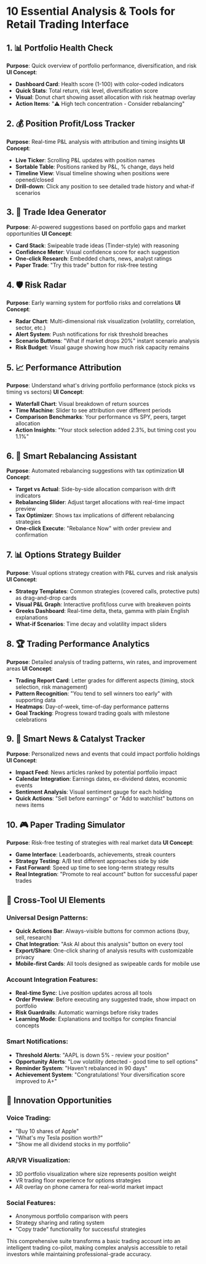 # 10 Essential Analysis & Tools for Retail Trading Interface

## 1. **📊 Portfolio Health Check**
**Purpose**: Quick overview of portfolio performance, diversification, and risk
**UI Concept**: 
- **Dashboard Card**: Health score (1-100) with color-coded indicators
- **Quick Stats**: Total return, risk level, diversification score
- **Visual**: Donut chart showing asset allocation with risk heatmap overlay
- **Action Items**: "⚠️ High tech concentration - Consider rebalancing"

## 2. **💰 Position Profit/Loss Tracker**
**Purpose**: Real-time P&L analysis with attribution and timing insights
**UI Concept**:
- **Live Ticker**: Scrolling P&L updates with position names
- **Sortable Table**: Positions ranked by P&L, % change, days held
- **Timeline View**: Visual timeline showing when positions were opened/closed
- **Drill-down**: Click any position to see detailed trade history and what-if scenarios

## 3. **🎯 Trade Idea Generator**
**Purpose**: AI-powered suggestions based on portfolio gaps and market opportunities
**UI Concept**:
- **Card Stack**: Swipeable trade ideas (Tinder-style) with reasoning
- **Confidence Meter**: Visual confidence score for each suggestion
- **One-click Research**: Embedded charts, news, analyst ratings
- **Paper Trade**: "Try this trade" button for risk-free testing

## 4. **🛡️ Risk Radar**
**Purpose**: Early warning system for portfolio risks and correlations
**UI Concept**:
- **Radar Chart**: Multi-dimensional risk visualization (volatility, correlation, sector, etc.)
- **Alert System**: Push notifications for risk threshold breaches
- **Scenario Buttons**: "What if market drops 20%" instant scenario analysis
- **Risk Budget**: Visual gauge showing how much risk capacity remains

## 5. **📈 Performance Attribution**
**Purpose**: Understand what's driving portfolio performance (stock picks vs timing vs sectors)
**UI Concept**:
- **Waterfall Chart**: Visual breakdown of return sources
- **Time Machine**: Slider to see attribution over different periods
- **Comparison Benchmarks**: Your performance vs SPY, peers, target allocation
- **Action Insights**: "Your stock selection added 2.3%, but timing cost you 1.1%"

## 6. **🔄 Smart Rebalancing Assistant**
**Purpose**: Automated rebalancing suggestions with tax optimization
**UI Concept**:
- **Target vs Actual**: Side-by-side allocation comparison with drift indicators
- **Rebalancing Slider**: Adjust target allocations with real-time impact preview
- **Tax Optimizer**: Shows tax implications of different rebalancing strategies
- **One-click Execute**: "Rebalance Now" with order preview and confirmation

## 7. **📊 Options Strategy Builder**
**Purpose**: Visual options strategy creation with P&L curves and risk analysis
**UI Concept**:
- **Strategy Templates**: Common strategies (covered calls, protective puts) as drag-and-drop cards
- **Visual P&L Graph**: Interactive profit/loss curve with breakeven points
- **Greeks Dashboard**: Real-time delta, theta, gamma with plain English explanations
- **What-if Scenarios**: Time decay and volatility impact sliders

## 8. **🏆 Trading Performance Analytics**
**Purpose**: Detailed analysis of trading patterns, win rates, and improvement areas
**UI Concept**:
- **Trading Report Card**: Letter grades for different aspects (timing, stock selection, risk management)
- **Pattern Recognition**: "You tend to sell winners too early" with supporting data
- **Heatmaps**: Day-of-week, time-of-day performance patterns
- **Goal Tracking**: Progress toward trading goals with milestone celebrations

## 9. **📰 Smart News & Catalyst Tracker**
**Purpose**: Personalized news and events that could impact portfolio holdings
**UI Concept**:
- **Impact Feed**: News articles ranked by potential portfolio impact
- **Calendar Integration**: Earnings dates, ex-dividend dates, economic events
- **Sentiment Analysis**: Visual sentiment gauge for each holding
- **Quick Actions**: "Sell before earnings" or "Add to watchlist" buttons on news items

## 10. **🎮 Paper Trading Simulator**
**Purpose**: Risk-free testing of strategies with real market data
**UI Concept**:
- **Game Interface**: Leaderboards, achievements, streak counters
- **Strategy Testing**: A/B test different approaches side by side
- **Fast Forward**: Speed up time to see long-term strategy results
- **Real Integration**: "Promote to real account" button for successful paper trades

## 🎨 **Cross-Tool UI Elements**

### **Universal Design Patterns:**
- **Quick Actions Bar**: Always-visible buttons for common actions (buy, sell, research)
- **Chat Integration**: "Ask AI about this analysis" button on every tool
- **Export/Share**: One-click sharing of analysis results with customizable privacy
- **Mobile-first Cards**: All tools designed as swipeable cards for mobile use

### **Account Integration Features:**
- **Real-time Sync**: Live position updates across all tools
- **Order Preview**: Before executing any suggested trade, show impact on portfolio
- **Risk Guardrails**: Automatic warnings before risky trades
- **Learning Mode**: Explanations and tooltips for complex financial concepts

### **Smart Notifications:**
- **Threshold Alerts**: "AAPL is down 5% - review your position"
- **Opportunity Alerts**: "Low volatility detected - good time to sell options"
- **Reminder System**: "Haven't rebalanced in 90 days"
- **Achievement System**: "Congratulations! Your diversification score improved to A+"

## 🚀 **Innovation Opportunities**

### **Voice Trading:**
- "Buy 10 shares of Apple"
- "What's my Tesla position worth?"
- "Show me all dividend stocks in my portfolio"

### **AR/VR Visualization:**
- 3D portfolio visualization where size represents position weight
- VR trading floor experience for options strategies
- AR overlay on phone camera for real-world market impact

### **Social Features:**
- Anonymous portfolio comparison with peers
- Strategy sharing and rating system
- "Copy trade" functionality for successful strategies

This comprehensive suite transforms a basic trading account into an intelligent trading co-pilot, making complex analysis accessible to retail investors while maintaining professional-grade accuracy.